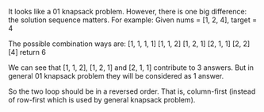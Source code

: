 It looks like a 01 knapsack problem.
However, there is one big difference: the solution sequence matters.
For example:
Given nums = [1, 2, 4], target = 4

The possible combination ways are:
[1, 1, 1, 1]
[1, 1, 2]
[1, 2, 1]
[2, 1, 1]
[2, 2]
[4]
return 6

We can see that [1, 1, 2], [1, 2, 1] and [2, 1, 1] contribute to 3 answers. But in general 01 knapsack problem they will be considered as 1 answer.

So the two loop should be in a reversed order. That is, column-first (instead of row-first which is used by general knapsack problem).